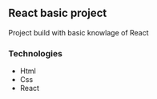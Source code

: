 ## React basic project

Project build with basic knowlage of React

### Technologies

* Html
* Css
* React
